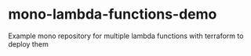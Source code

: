 # mono-lambda-functions-demo
Example mono repository for multiple lambda functions with terraform to deploy them
